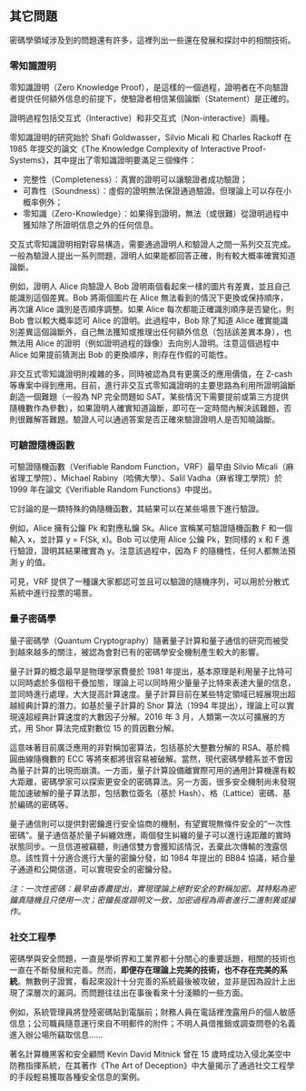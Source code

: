 ## 其它問題

密碼學領域涉及到的問題還有許多，這裡列出一些還在發展和探討中的相關技術。

### 零知識證明

零知識證明（Zero Knowledge Proof），是這樣的一個過程，證明者在不向驗證者提供任何額外信息的前提下，使驗證者相信某個論斷（Statement）是正確的。

證明過程包括交互式（Interactive）和非交互式（Non-interactive）兩種。

零知識證明的研究始於 Shafi Goldwasser，Silvio Micali 和 Charles Rackoff 在 1985 年提交的論文《The Knowledge Complexity of Interactive Proof-Systems》，其中提出了零知識證明要滿足三個條件：

* 完整性（Completeness）：真實的證明可以讓驗證者成功驗證；
* 可靠性（Soundness）：虛假的證明無法保證通過驗證。但理論上可以存在小概率例外；
* 零知識（Zero-Knowledge）：如果得到證明，無法（或很難）從證明過程中獲知除了所證明信息之外的任何信息。

交互式零知識證明相對容易構造，需要通過證明人和驗證人之間一系列交互完成。一般為驗證人提出一系列問題，證明人如果能都回答正確，則有較大概率確實知道論斷。

例如，證明人 Alice 向驗證人 Bob 證明兩個看起來一樣的圖片有差異，並且自己能識別這個差異。Bob 將兩個圖片在 Alice 無法看到的情況下更換或保持順序，再次讓 Alice 識別是否順序調整。如果 Alice 每次都能正確識別順序是否變化，則 Bob 會以較大概率認可 Alice 的證明。此過程中，Bob 除了知道 Alice 確實能識別差異這個論斷外，自己無法獲知或推理出任何額外信息（包括該差異本身），也無法用 Alice 的證明（例如證明過程的錄像）去向別人證明。注意這個過程中 Alice 如果提前猜測出 Bob 的更換順序，則存在作假的可能性。

非交互式零知識證明則複雜的多，同時被認為具有更廣泛的應用價值，在 Z-cash 等專案中得到應用。目前，進行非交互式零知識證明的主要思路為利用所證明論斷創造一個難題（一般為 NP 完全問題如 SAT，某些情況下需要提前或第三方提供隨機數作為參數），如果證明人確實知道論斷，即可在一定時間內解決該難題，否則很難解答難題。驗證人可以通過答案是否正確來驗證證明人是否知曉論斷。

### 可驗證隨機函數

可驗證隨機函數（Verifiable Random Function，VRF）最早由 Silvio Micali（麻省理工學院）、Michael Rabiny（哈佛大學）、Salil Vadha（麻省理工學院）於 1999 年在論文《Verifiable Random Functions》中提出。

它討論的是一類特殊的偽隨機函數，其結果可以在某些場景下進行驗證。

例如，Alice 擁有公鑰 Pk 和對應私鑰 Sk。Alice 宣稱某可驗證隨機函數 F 和一個輸入 x，並計算 y = F(Sk, x)。Bob 可以使用 Alice 公鑰 Pk，對同樣的 x 和 F 進行驗證，證明其結果確實為 y。注意該過程中，因為 F 的隨機性，任何人都無法預測 y 的值。

可見，VRF 提供了一種讓大家都認可並且可以驗證的隨機序列，可以用於分散式系統中進行投票的場景。

### 量子密碼學
量子密碼學（Quantum Cryptography）隨著量子計算和量子通信的研究而被受到越來越多的關注，被認為會對已有的密碼學安全機制產生較大的影響。

量子計算的概念最早是物理學家費曼於 1981 年提出，基本原理是利用量子比特可以同時處於多個相干疊加態，理論上可以同時用少量量子比特來表達大量的信息，並同時進行處理，大大提高計算速度。量子計算目前在某些特定領域已經展現出超越經典計算的潛力。如基於量子計算的 Shor 算法（1994 年提出），理論上可以實現遠超經典計算速度的大數因子分解。2016 年 3 月，人類第一次以可擴展的方式，用 Shor 算法完成對數位 15 的質因數分解。

這意味著目前廣泛應用的非對稱加密算法，包括基於大整數分解的 RSA、基於橢圓曲線隨機數的 ECC 等將來都將很容易被破解。當然，現代密碼學體系並不會因為量子計算的出現而崩潰。一方面，量子計算設備離實際可用的通用計算機還有較大距離，密碼學家可以探索更安全的密碼算法。另一方面，很多安全機制尚未發現能加速破解的量子算法那，包括數位簽名（基於 Hash）、格（Lattice）密碼、基於編碼的密碼等。

量子通信則可以提供對密鑰進行安全協商的機制，有望實現無條件安全的“一次性密碼”。量子通信基於量子糾纏效應，兩個發生糾纏的量子可以進行遠距離的實時狀態同步。一旦信道被竊聽，則通信雙方會獲知該情況，丟棄此次傳輸的洩露信息。該性質十分適合進行大量的密鑰分發，如 1984 年提出的 BB84 協議，結合量子通道和公開信道，可以實現安全的密鑰分發。

*注：一次性密碼：最早由香農提出，實現理論上絕對安全的對稱加密。其特點為密鑰真隨機且只使用一次；密鑰長度跟明文一致，加密過程為兩者進行二進制異或操作。*

### 社交工程學

密碼學與安全問題，一直是學術界和工業界都十分關心的重要話題，相關的技術也一直在不斷發展和完善。然而，**即便存在理論上完美的技術，也不存在完美的系統**。無數例子證實，看起來設計十分完善的系統最後被攻破，並非是因為設計上出現了深層次的漏洞。而問題往往出在事後看來十分淺顯的一些方面。

例如，系統管理員將登陸密碼貼到電腦前；財務人員在電話裡洩露用戶的個人敏感信息；公司職員隨意運行來自不明郵件的附件；不明人員借推銷或調查問卷的名義進入辦公場所竊取信息……

著名計算機黑客和安全顧問 Kevin David Mitnick 曾在 15 歲時成功入侵北美空中防務指揮系統，在其著作《The Art of Deception》中大量揭示了通過社交工程學的手段輕易獲取各種安全信息的案例。
